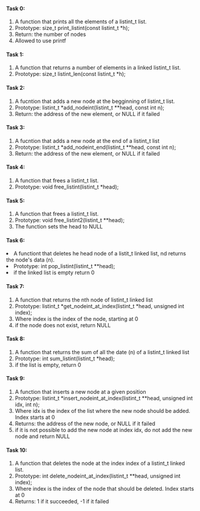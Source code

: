 <h4>Task 0:</h4>
<ol>
<li>A function that  prints all the elements of a listint_t list.</li>
<li>Prototype: size_t print_listint(const listint_t *h);</li>
<li>Return: the number of nodes</li>
<li>Allowed to use printf</li>
</ol>
<h4>Task 1:</h4>
<ol>
<li>A function that returns a number of elements in a linked listint_t list.</li>
<li>Prototype: size_t listint_len(const listint_t *h);</li>
</ol>
<h4>Task 2:</h4>
<ol>
<li>A fucntion that adds a new node at the begginning of listint_t list.</li>
<li>Prototype: listint_t *add_nodeint(listint_t **head, const int n);</li>
<li>Return: the address of the new element, or NULL if it failed</li>
</ol>
<h4>Task 3:</h4>
<ol>
<li>A fucntion that adds a new node at the end of a listint_t list</li>
<li>Prototype: listint_t *add_nodeint_end(listint_t **head, const int n);</li>
<li>Return: the address of the new element, or NULL if it failed</li>
</ol>
<h4>Task 4:</h4>
<ol>
<li>A function that frees a listint_t list.</li>
<li>Prototype: void free_listint(listint_t *head);</li>
</ol>
<h4>Task 5:</h4>
<ol>
<li>A function that frees a listint_t list.</li>
<li>Prototype: void free_listint2(listint_t **head);</li>
<li>The function sets the head to NULL</li>
</ol>
<h4>Task 6:</h4>
<li>A functiont that deletes he head node of a listit_t linked list, nd returns the node's data (n).</li>
<li>Prototype: int pop_listint(listint_t **head);</li>
<li>if the linked list is empty return 0</li>
</ol>
<h4>Task 7:</h4>
<ol>
<li>A function that returns the nth node of listint_t linked list</li>
<li>Prototype: listint_t *get_nodeint_at_index(listint_t *head, unsigned int index);</li>
<li>Where index is the index of the node, starting at 0</li>
<li>if the node does not exist, return NULL</li>
</ol>
<h4>Task 8:</h4>
<ol>
<li>A function that returns the sum of all the date (n) of a listint_t linked list</li>
<li>Prototype: int sum_listint(listint_t *head);</li>
<li>if the list is empty, return 0</li>
</ol>
<h4>Task 9:</h4>
<ol>
<li>A function that inserts a new node at a given position</li>
<li>Prototype: listint_t *insert_nodeint_at_index(listint_t **head, unsigned int idx, int n);</li>
<li>Where idx is the index of the list where the new node should be added. Index starts at 0</li>
<li>Returns: the address of the new node, or NULL if it failed</li>
<li>if it is not possible to add the new node at index idx, do not add the new node and return NULL</li>
</ol>
<h4>Task 10:</h4>
<ol>
<li>A function that deletes the node at the index index of a listint_t linked list.</li>
<li>Prototype: int delete_nodeint_at_index(listint_t **head, unsigned int index);</li>
<li>Where index is the index of the node that should be deleted. Index starts at 0</li>
<li>Returns: 1 if it succeeded, -1 if it failed</li>
</ol>

